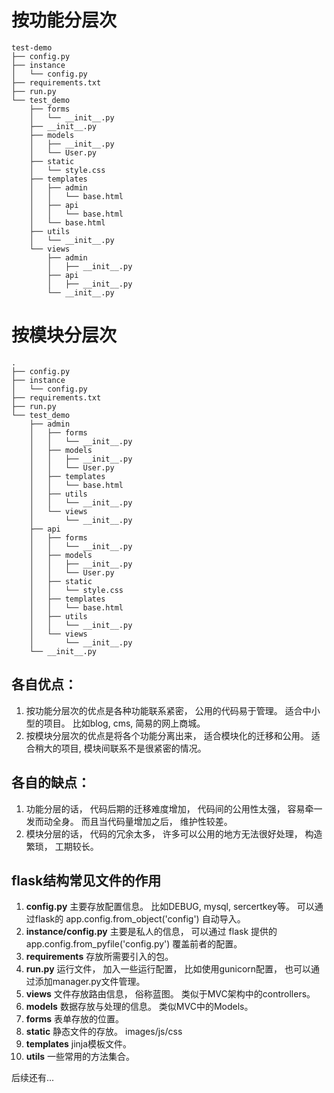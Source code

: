 # 按功能分层次
```
test-demo
├── config.py
├── instance
│   └── config.py
├── requirements.txt
├── run.py
└── test_demo
    ├── forms
    │   └── __init__.py
    ├── __init__.py
    ├── models
    │   ├── __init__.py
    │   └── User.py
    ├── static
    │   └── style.css
    ├── templates
    │   ├── admin
    │   │   └── base.html
    │   ├── api
    │   │   └── base.html
    │   └── base.html
    ├── utils
    │   └── __init__.py
    └── views
        ├── admin
        │   ├── __init__.py
        ├── api
        │   ├── __init__.py
        └── __init__.py
```


# 按模块分层次
```
.
├── config.py
├── instance
│   └── config.py
├── requirements.txt
├── run.py
└── test_demo
    ├── admin
    │   ├── forms
    │   │   └── __init__.py
    │   ├── models
    │   │   ├── __init__.py
    │   │   └── User.py
    │   ├── templates
    │   │   └── base.html
    │   ├── utils
    │   │   └── __init__.py
    │   └── views
    │       └── __init__.py
    ├── api
    │   ├── forms
    │   │   └── __init__.py
    │   ├── models
    │   │   ├── __init__.py
    │   │   └── User.py
    │   ├── static
    │   │   └── style.css
    │   ├── templates
    │   │   └── base.html
    │   ├── utils
    │   │   └── __init__.py
    │   └── views
    │       └── __init__.py
    └── __init__.py
```

## 各自优点：
1. 按功能分层次的优点是各种功能联系紧密， 公用的代码易于管理。 适合中小型的项目。 比如blog, cms, 简易的网上商城。
2. 按模块分层次的优点是将各个功能分离出来， 适合模块化的迁移和公用。 适合稍大的项目, 模块间联系不是很紧密的情况。

## 各自的缺点：
1. 功能分层的话， 代码后期的迁移难度增加， 代码间的公用性太强， 容易牵一发而动全身。 而且当代码量增加之后， 维护性较差。
2. 模块分层的话， 代码的冗余太多， 许多可以公用的地方无法很好处理， 构造繁琐， 工期较长。

## flask结构常见文件的作用
1. **config.py** 主要存放配置信息。 比如DEBUG, mysql, sercertkey等。 可以通过flask的 app.config.from_object('config') 自动导入。
2. **instance/config.py** 主要是私人的信息， 可以通过 flask 提供的 app.config.from_pyfile('config.py') 覆盖前者的配置。
3. **requirements** 存放所需要引入的包。
4. **run.py** 运行文件， 加入一些运行配置， 比如使用gunicorn配置， 也可以通过添加manager.py文件管理。
5. **views** 文件存放路由信息， 俗称蓝图。 类似于MVC架构中的controllers。
6. **models** 数据存放与处理的信息。 类似MVC中的Models。
7. **forms** 表单存放的位置。
8. **static** 静态文件的存放。 images/js/css
9. **templates** jinja模板文件。
10. **utils** 一些常用的方法集合。

后续还有...
